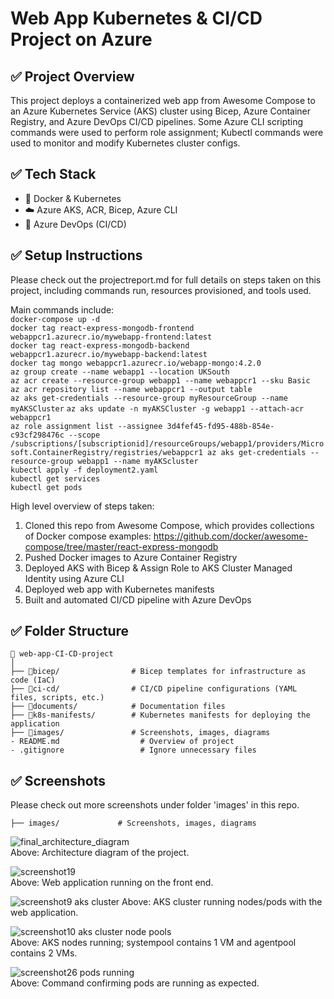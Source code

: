# Web App Kubernetes & CI/CD Project on Azure

## ✅ **Project Overview** 
This project deploys a containerized web app from Awesome Compose to an Azure Kubernetes Service (AKS) cluster using Bicep, Azure Container Registry, and Azure DevOps CI/CD pipelines. Some Azure CLI scripting commands were used to perform role assignment; Kubectl commands were used to monitor and modify Kubernetes cluster configs.

## ✅ **Tech Stack** 
- 🐳 Docker & Kubernetes
- ☁️ Azure AKS, ACR, Bicep, Azure CLI
- 🔁 Azure DevOps (CI/CD)

## ✅ **Setup Instructions** 
Please check out the projectreport.md for full details on steps taken on this project, including commands run, resources provisioned, and tools used.

Main commands include:  
`docker-compose up -d`  
`docker tag react-express-mongodb-frontend webappcr1.azurecr.io/mywebapp-frontend:latest`  
`docker tag react-express-mongodb-backend webappcr1.azurecr.io/mywebapp-backend:latest`  
`docker tag mongo webappcr1.azurecr.io/webapp-mongo:4.2.0`  
`az group create --name webapp1 --location UKSouth`  
`az acr create --resource-group webapp1 --name webappcr1 --sku Basic`  
`az acr repository list --name webappcr1 --output table`  
`az aks get-credentials --resource-group myResourceGroup --name myAKSCluster`
`az aks update -n myAKSCluster -g webapp1 --attach-acr webappcr1`  
`az role assignment list --assignee 3d4fef45-fd95-488b-854e-c93cf298476c --scope /subscriptions/[subscriptionid]/resourceGroups/webapp1/providers/Microsoft.ContainerRegistry/registries/webappcr1
az aks get-credentials --resource-group webapp1 --name myAKScluster`   
`kubectl apply -f deployment2.yaml`  
`kubectl get services`  
`kubectl get pods`     

High level overview of steps taken:
1. Cloned this repo from Awesome Compose, which provides collections of Docker compose examples: https://github.com/docker/awesome-compose/tree/master/react-express-mongodb 
2. Pushed Docker images to Azure Container Registry
3. Deployed AKS with Bicep & Assign Role to AKS Cluster Managed Identity using Azure CLI
4. Deployed web app with Kubernetes manifests
5. Built and automated CI/CD pipeline with Azure DevOps

## ✅ **Folder Structure** 
```
📁 web-app-CI-CD-project
│
├── 📁bicep/                # Bicep templates for infrastructure as code (IaC)
├── 📁ci-cd/                # CI/CD pipeline configurations (YAML files, scripts, etc.)
├── 📁documents/            # Documentation files 
├── 📁k8s-manifests/        # Kubernetes manifests for deploying the application
├── 📁images/               # Screenshots, images, diagrams
- README.md                  # Overview of project
- .gitignore                 # Ignore unnecessary files
```

## ✅ **Screenshots** 
Please check out more screenshots under folder 'images' in this repo. 
```
├── images/             # Screenshots, images, diagrams
```
![final_architecture_diagram](https://github.com/user-attachments/assets/2cc50787-801a-4597-950f-28141ef6ebc9)  
Above: Architecture diagram of the project.

![screenshot19](https://github.com/user-attachments/assets/e7cfe123-d4ee-4372-8dd7-fa53c3862b61)  
Above: Web application running on the front end.  

![screenshot9 aks cluster](https://github.com/user-attachments/assets/5b4eb5ae-5aaa-467e-8221-c2a62afc7096)
Above: AKS cluster running nodes/pods with the web application.  

![screenshot10 aks cluster node pools](https://github.com/user-attachments/assets/f574d202-a4f6-4726-b69a-abc1774a3efd)  
Above: AKS nodes running; systempool contains 1 VM and agentpool contains 2 VMs.  

![screenshot26 pods running](https://github.com/user-attachments/assets/dbeecfa9-435b-46c3-9670-a58524c60829)  
Above: Command confirming pods are running as expected.





